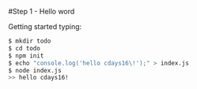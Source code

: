 #Step 1 - Hello word

Getting started typing:

```bash
$ mkdir todo$ cd todo$ npm init$ echo "console.log('hello cdays16\!');" > index.js$ node index.js>> hello cdays16!
```

 